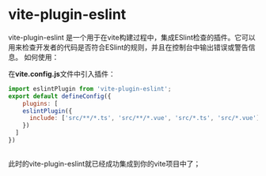 # vite-plugin-eslint

vite-plugin-eslint 是一个用于在vite构建过程中，集成ESlint检查的插件。它可以用来检查开发者的代码是否符合ESlint的规则，并且在控制台中输出错误或警告信息。
如何使用：

在**vite.config.js**文件中引入插件：

```javascript
import eslintPlugin from 'vite-plugin-eslint';
export default defineConfig({
    plugins: [
    eslintPlugin({
      include: ['src/**/*.ts', 'src/**/*.vue', 'src/*.ts', 'src/*.vue'],
    })
  ]
})
 
```
此时的vite-plugin-eslint就已经成功集成到你的vite项目中了；
